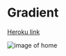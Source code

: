 # Gradient

[Heroku link][heroku]

[heroku]: https://gradientapp.herokuapp.com/

![image of home](docs/screenshots/home.png)
